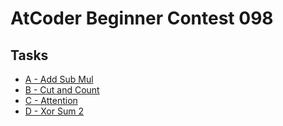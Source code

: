 # AtCoder Beginner Contest 098
## Tasks
- [A - Add Sub Mul](https://beta.atcoder.jp/contests/abc098/tasks/abc098_a)
- [B - Cut and Count](https://beta.atcoder.jp/contests/abc098/tasks/abc098_b)
- [C - Attention](https://beta.atcoder.jp/contests/abc098/tasks/arc098_a)
- [D - Xor Sum 2](https://beta.atcoder.jp/contests/abc098/tasks/arc098_b)


